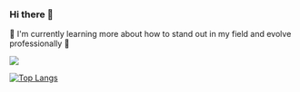 ### Hi there 👋

🌱 I'm currently learning more about how to stand out in my field and evolve professionally 🌱

<picture>
  <source
    srcset="https://github-readme-stats.vercel.app/api?username=dsordes37&show_icons=true&theme=transparent"
    media="(prefers-color-scheme: dark)"
    width="40%"
  />
  <source
    srcset="https://github-readme-stats.vercel.app/api?username=dsordes37&show_icons=true"
    media="(prefers-color-scheme: dark), (prefers-color-scheme: dark)"
  />
  <img src="https://github-readme-stats.vercel.app/api?username=dsordes37&show_icons=true" />
</picture>


[![Top Langs](https://github-readme-stats.vercel.app/api/top-langs/?username=dsordes37&layout=donut&theme=transparent)](https://github.com/dsordes37/github-readme-stats/)




<!--
**dsordes37/dsordes37** is a ✨ _special_ ✨ repository because its `README.md` (this file) appears on your GitHub profile.

Here are some ideas to get you started:

- 🔭 I’m currently working on ...
- 
- 👯 I’m looking to collaborate on ...
- 🤔 I’m looking for help with ...
- 💬 Ask me about ...
- 📫 How to reach me: ...
- 😄 Pronouns: ...
- ⚡ Fun fact: ...
-->
